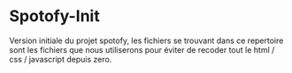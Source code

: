 # Spotofy-Init
Version initiale du projet spotofy, les fichiers se trouvant dans ce repertoire sont les fichiers que nous utiliserons pour éviter de recoder tout le html / css / javascript depuis zero.
